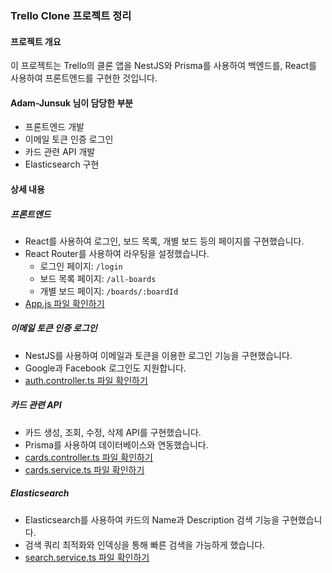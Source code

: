 ### Trello Clone 프로젝트 정리

#### 프로젝트 개요
이 프로젝트는 Trello의 클론 앱을 NestJS와 Prisma를 사용하여 백엔드를, React를 사용하여 프론트엔드를 구현한 것입니다.

#### Adam-Junsuk 님이 담당한 부분
- 프론트엔드 개발
- 이메일 토큰 인증 로그인
- 카드 관련 API 개발
- Elasticsearch 구현

#### 상세 내용

##### 프론트엔드
- React를 사용하여 로그인, 보드 목록, 개별 보드 등의 페이지를 구현했습니다.
- React Router를 사용하여 라우팅을 설정했습니다.
  - 로그인 페이지: `/login`
  - 보드 목록 페이지: `/all-boards`
  - 개별 보드 페이지: `/boards/:boardId`
- [App.js 파일 확인하기](https://github.com/Adam-Junsuk/trello_clone_nest_prisma/blob/main/frontend/src/App.js)

##### 이메일 토큰 인증 로그인
- NestJS를 사용하여 이메일과 토큰을 이용한 로그인 기능을 구현했습니다.
- Google과 Facebook 로그인도 지원합니다.
- [auth.controller.ts 파일 확인하기](https://github.com/Adam-Junsuk/trello_clone_nest_prisma/blob/main/src/auth-email/auth.controller.ts)

##### 카드 관련 API
- 카드 생성, 조회, 수정, 삭제 API를 구현했습니다.
- Prisma를 사용하여 데이터베이스와 연동했습니다.
- [cards.controller.ts 파일 확인하기](https://github.com/Adam-Junsuk/trello_clone_nest_prisma/blob/main/src/cards/cards.controller.ts)
- [cards.service.ts 파일 확인하기](https://github.com/Adam-Junsuk/trello_clone_nest_prisma/blob/main/src/cards/cards.service.ts)

##### Elasticsearch
- Elasticsearch를 사용하여 카드의 Name과 Description 검색 기능을 구현했습니다.
- 검색 쿼리 최적화와 인덱싱을 통해 빠른 검색을 가능하게 했습니다.
- [search.service.ts 파일 확인하기](https://github.com/Adam-Junsuk/trello_clone_nest_prisma/blob/main/src/search/search.service.ts)
